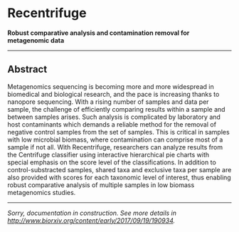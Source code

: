# Recentrifuge
**Robust comparative analysis and contamination removal for metagenomic data**
____
## Abstract

Metagenomics sequencing is becoming more and more widespread in biomedical and biological research, and the pace is increasing thanks to nanopore sequencing. With a rising number of samples and data per sample, the challenge of efficiently comparing results within a sample and between samples arises. Such analysis is complicated by laboratory and host contaminants which demands a reliable method for the removal of negative control samples from the set of samples. This is critical in samples with low microbial biomass, where contamination can comprise most of a sample if not all. With Recentrifuge, researchers can analyze results from the Centrifuge classifier using interactive hierarchical pie charts with special emphasis on the score level of the classifications. In addition to control-substracted samples, shared taxa and exclusive taxa per sample are also provided with scores for each taxonomic level of interest, thus enabling robust comparative analysis of multiple samples in low biomass metagenomics studies.

___
_Sorry, documentation in construction. See more details in http://www.biorxiv.org/content/early/2017/09/19/190934._
